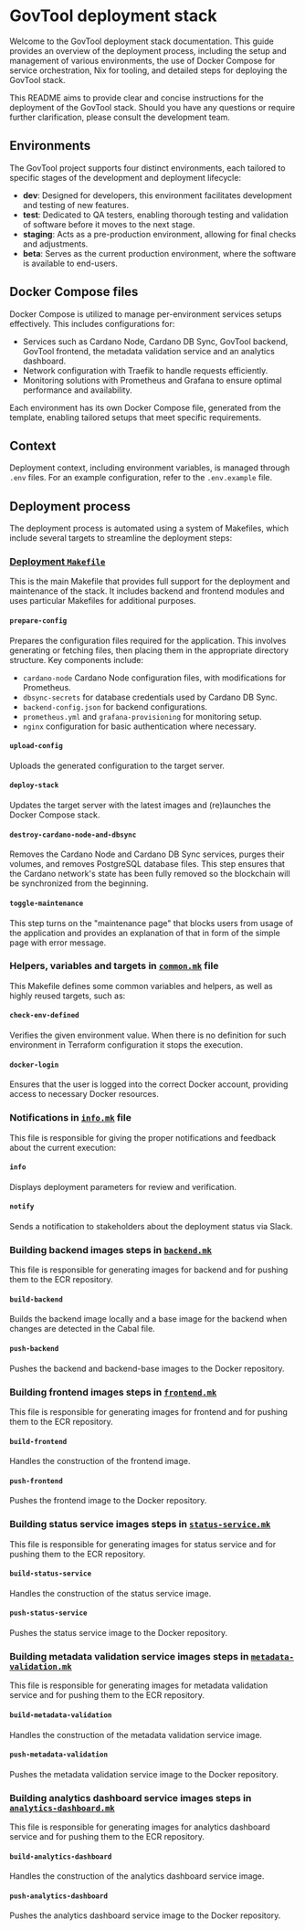 # GovTool deployment stack

Welcome to the GovTool deployment stack documentation. This guide provides an
overview of the deployment process, including the setup and management of
various environments, the use of Docker Compose for service orchestration, Nix
for tooling, and detailed steps for deploying the GovTool stack.

This README aims to provide clear and concise instructions for the deployment of
the GovTool stack. Should you have any questions or require further
clarification, please consult the development team.

## Environments

The GovTool project supports four distinct environments, each tailored to
specific stages of the development and deployment lifecycle:

- **dev**: Designed for developers, this environment facilitates development and
  testing of new features.
- **test**: Dedicated to QA testers, enabling thorough testing and validation of
  software before it moves to the next stage.
- **staging**: Acts as a pre-production environment, allowing for final checks
  and adjustments.
- **beta**: Serves as the current production environment, where the software is
  available to end-users.

## Docker Compose files

Docker Compose is utilized to manage per-environment services setups
effectively. This includes configurations for:

- Services such as Cardano Node, Cardano DB Sync, GovTool backend, GovTool
  frontend, the metadata validation service and an analytics dashboard.
- Network configuration with Traefik to handle requests efficiently.
- Monitoring solutions with Prometheus and Grafana to ensure optimal performance
  and availability.

Each environment has its own Docker Compose file, generated from the template,
enabling tailored setups that meet specific requirements.

## Context

Deployment context, including environment variables, is managed through `.env`
files. For an example configuration, refer to the `.env.example` file.

## Deployment process

The deployment process is automated using a system of Makefiles, which include
several targets to streamline the deployment steps:

### [Deployment `Makefile`](./Makefile)

This is the main Makefile that provides full support for the deployment and
maintenance of the stack. It includes backend and frontend modules and uses
particular Makefiles for additional purposes.

#### `prepare-config`

Prepares the configuration files required for the application. This involves
generating or fetching files, then placing them in the appropriate directory
structure. Key components include:

- `cardano-node` Cardano Node configuration files, with modifications for
  Prometheus.
- `dbsync-secrets` for database credentials used by Cardano DB Sync.
- `backend-config.json` for backend configurations.
- `prometheus.yml` and `grafana-provisioning` for monitoring setup.
- `nginx` configuration for basic authentication where necessary.

#### `upload-config`

Uploads the generated configuration to the target server.

#### `deploy-stack`

Updates the target server with the latest images and (re)launches the Docker
Compose stack.

#### `destroy-cardano-node-and-dbsync`

Removes the Cardano Node and Cardano DB Sync services, purges their volumes, and
removes PostgreSQL database files. This step ensures that the Cardano network's
state has been fully removed so the blockchain will be synchronized from the
beginning.

#### `toggle-maintenance`

This step turns on the "maintenance page" that blocks users from usage of the
application and provides an explanation of that in form of the simple page with
error message.

### Helpers, variables and targets in [`common.mk`](./common.mk) file

This Makefile defines some common variables and helpers, as well as highly
reused targets, such as:

#### `check-env-defined`

Verifies the given environment value. When there is no definition for such
environment in Terraform configuration it stops the execution.

#### `docker-login`

Ensures that the user is logged into the correct Docker account, providing
access to necessary Docker resources.

### Notifications in [`info.mk`](./info.mk) file

This file is responsible for giving the proper notifications and feedback about
the current execution:

#### `info`

Displays deployment parameters for review and verification.

#### `notify`

Sends a notification to stakeholders about the deployment status via Slack.

### Building backend images steps in [`backend.mk`](./backend.mk)

This file is responsible for generating images for backend and for pushing them
to the ECR repository.

#### `build-backend`

Builds the backend image locally and a base image for the backend when changes
are detected in the Cabal file.

#### `push-backend`

Pushes the backend and backend-base images to the Docker repository.

### Building frontend images steps in [`frontend.mk`](./frontend.mk)

This file is responsible for generating images for frontend and for pushing them
to the ECR repository.

#### `build-frontend`

Handles the construction of the frontend image.

#### `push-frontend`

Pushes the frontend image to the Docker repository.

### Building status service images steps in [`status-service.mk`](./status-service.mk)

This file is responsible for generating images for status service and for
pushing them to the ECR repository.

#### `build-status-service`

Handles the construction of the status service image.

#### `push-status-service`

Pushes the status service image to the Docker repository.

### Building metadata validation service images steps in [`metadata-validation.mk`](./metadata-validation.mk)

This file is responsible for generating images for metadata validation service
and for pushing them to the ECR repository.

#### `build-metadata-validation`

Handles the construction of the metadata validation service image.

#### `push-metadata-validation`

Pushes the metadata validation service image to the Docker repository.

### Building analytics dashboard service images steps in [`analytics-dashboard.mk`](./analytics-dashboard.mk)

This file is responsible for generating images for analytics dashboard service
and for pushing them to the ECR repository.

#### `build-analytics-dashboard`

Handles the construction of the analytics dashboard service image.

#### `push-analytics-dashboard`

Pushes the analytics dashboard service image to the Docker repository.
